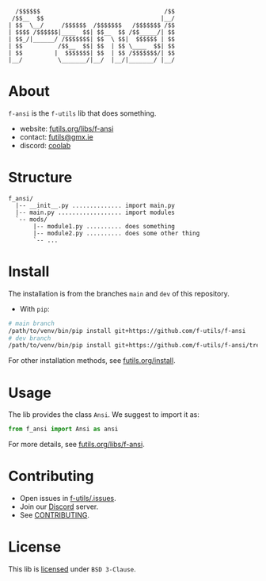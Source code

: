
```
  /$$$$$$                                   /$$
 /$$__  $$                                 |__/
| $$  \__/     /$$$$$$  /$$$$$$$   /$$$$$$$ /$$
| $$$$ /$$$$$$|____  $$| $$__  $$ /$$_____/| $$
| $$_/|______/ /$$$$$$$| $$  \ $$|  $$$$$$ | $$
| $$          /$$__  $$| $$  | $$ \____  $$| $$
| $$         |  $$$$$$$| $$  | $$ /$$$$$$$/| $$
|__/          \_______/|__/  |__/|_______/ |__/
```                       

# About

`f-ansi` is the  `f-utils` lib that does something.
- website: [futils.org/libs/f-ansi](https://futils.org/libs/f-ansi)
- contact: [futils@gmx.ie](mailto:futils@gmx.ie)
- discord: [coolab](https://discord.gg/waANUyCUGE)

# Structure

```
f_ansi/
  |-- __init__.py .............. import main.py
  |-- main.py .................. import modules
  `-- mods/
       |-- module1.py .......... does something
       |-- module2.py .......... does some other thing
       `-- ... 
```

# Install

The installation is from the branches `main` and `dev` of this repository.

- With `pip`:
```bash
# main branch
/path/to/venv/bin/pip install git+https://github.com/f-utils/f-ansi
# dev branch
/path/to/venv/bin/pip install git+https://github.com/f-utils/f-ansi/tree/dev
```

For other installation methods, see [futils.org/install](https://futils.org/install).

# Usage

The lib provides the class `Ansi`. We suggest to import it as:

```python
from f_ansi import Ansi as ansi
```

For more details, see [futils.org/libs/f-ansi](https://futils.org/libs/f-ansi).

# Contributing

- Open issues in [f-utils/.issues](https://github.com/f-utils/.issues).
- Join our [Discord](https://discord.gg/waANUyCUGE) server.
- See [CONTRIBUTING](https://github.com/f-utils/.github/blob/main/CONTRIBUTING.md).

# License

This lib is [licensed](./LICENSE) under `BSD 3-Clause`.
